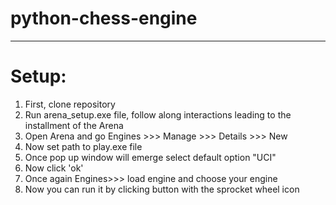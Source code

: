 # python-chess-engine
----------------------
# Setup:
1. First, clone repository
2. Run arena_setup.exe file, follow along interactions leading to the installment of the Arena
3. Open Arena and go Engines >>> Manage >>> Details >>> New 
4. Now set path to play.exe file
5. Once pop up window will emerge select default option "UCI" 
6. Now click 'ok'
7. Once again Engines>>> load engine and choose your engine 
8. Now you can run it by clicking button with the sprocket wheel icon 
